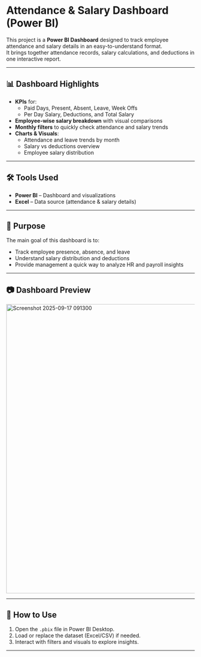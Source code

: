 # Attendance & Salary Dashboard (Power BI)

This project is a **Power BI Dashboard** designed to track employee attendance and salary details in an easy-to-understand format.  
It brings together attendance records, salary calculations, and deductions in one interactive report.  

---

## 📊 Dashboard Highlights
- **KPIs** for:
  - Paid Days, Present, Absent, Leave, Week Offs
  - Per Day Salary, Deductions, and Total Salary
- **Employee-wise salary breakdown** with visual comparisons  
- **Monthly filters** to quickly check attendance and salary trends  
- **Charts & Visuals**:
  - Attendance and leave trends by month  
  - Salary vs deductions overview  
  - Employee salary distribution  

---

## 🛠 Tools Used
- **Power BI** – Dashboard and visualizations  
- **Excel** – Data source (attendance & salary details)  

---

## 🎯 Purpose
The main goal of this dashboard is to:
- Track employee presence, absence, and leave  
- Understand salary distribution and deductions  
- Provide management a quick way to analyze HR and payroll insights  

---

## 📷 Dashboard Preview


<img width="1375" height="772" alt="Screenshot 2025-09-17 091300" src="https://github.com/user-attachments/assets/dbb7d6c6-ad8d-4616-8c26-aa234ab9e537" />

---

## 🚀 How to Use
1. Open the `.pbix` file in Power BI Desktop.  
2. Load or replace the dataset (Excel/CSV) if needed.  
3. Interact with filters and visuals to explore insights.  

---

